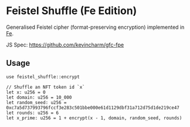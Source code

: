 # Feistel Shuffle (Fe Edition)

Generalised Feistel cipher (format-preserving encryption) implemented in [Fe](https://fe-lang.org).

JS Spec: https://github.com/kevincharm/gfc-fpe

## Usage

```fe
use feistel_shuffle::encrypt

// Shuffle an NFT token id `x`
let x: u256 = 0
let domain: u256 = 10_000
let random_seed: u256 = 0xc7a5d737993796fccf3e283c501bbe000e61d1129dbf31a712d75d1de219ce47
let rounds: u256 = 6
let x_prime: u256 = 1 + encrypt(x - 1, domain, random_seed, rounds)
```
